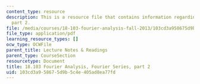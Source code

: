 ```yaml
---
content_type: resource
description: This is a resource file that contains information regarding fourier series
  part 2.
file: /media/courses/18-103-fourier-analysis-fall-2013/103cd3a958675d9b5c4e405ad8ea77fd_MIT18_103F13_fseries2.pdf
file_type: application/pdf
learning_resource_types: []
ocw_type: OCWFile
parent_title: Lecture Notes & Readings
parent_type: CourseSection
resourcetype: Document
title: 18.103 Fourier Analysis, Fourier Series, part 2
uid: 103cd3a9-5867-5d9b-5c4e-405ad8ea77fd
---
```

